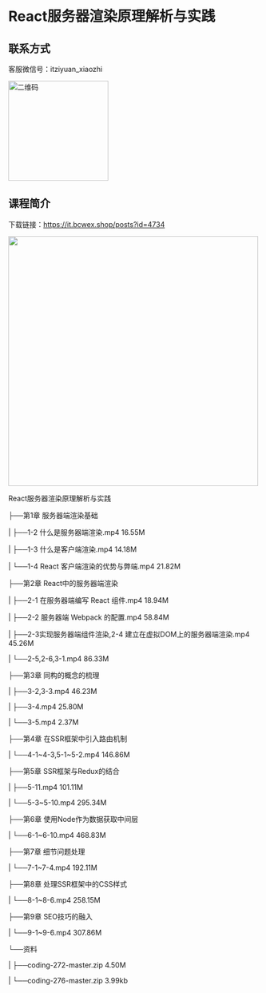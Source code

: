 # React服务器渲染原理解析与实践

## 联系方式

客服微信号：itziyuan_xiaozhi

<img src="https://ziyuanyun.oss-cn-guangzhou.aliyuncs.com/common/20240614073449/666b82192834a.jpg" width="200" height="200" alt="二维码">

## 课程简介

下载链接：https://it.bcwex.shop/posts?id=4734

<img src="https://ziyuanyun.oss-cn-guangzhou.aliyuncs.com/yun/20241201153016/674c108862080.jpg" width="500" alt="">

  

 React服务器渲染原理解析与实践

 ├──第1章 服务器端渲染基础

 | ├──1-2 什么是服务器端渲染.mp4 16.55M

 | ├──1-3 什么是客户端渲染.mp4 14.18M

 | └──1-4 React 客户端渲染的优势与弊端.mp4 21.82M

 ├──第2章 React中的服务器端渲染

 | ├──2-1 在服务器端编写 React 组件.mp4 18.94M

 | ├──2-2 服务器端 Webpack 的配置.mp4 58.84M

 | ├──2-3实现服务器端组件渲染,2-4 建立在虚拟DOM上的服务器端渲染.mp4 45.26M

 | └──2-5,2-6,3-1.mp4 86.33M

 ├──第3章 同构的概念的梳理

 | ├──3-2,3-3.mp4 46.23M

 | ├──3-4.mp4 25.80M

 | └──3-5.mp4 2.37M

 ├──第4章 在SSR框架中引入路由机制

 | └──4-1~4-3,5-1~5-2.mp4 146.86M

 ├──第5章 SSR框架与Redux的结合

 | ├──5-11.mp4 101.11M

 | └──5-3~5-10.mp4 295.34M

 ├──第6章 使用Node作为数据获取中间层

 | └──6-1~6-10.mp4 468.83M

 ├──第7章 细节问题处理

 | └──7-1~7-4.mp4 192.11M

 ├──第8章 处理SSR框架中的CSS样式

 | └──8-1~8-6.mp4 258.15M

 ├──第9章 SEO技巧的融入

 | └──9-1~9-6.mp4 307.86M

 └──资料

 | ├──coding-272-master.zip 4.50M

 | └──coding-276-master.zip 3.99kb

  